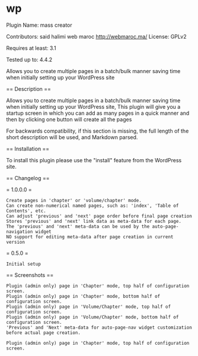 # wp
Plugin Name:  mass creator

Contributors: said halimi web maroc
http://webmaroc.ma/
License: GPLv2

Requires at least: 3.1

Tested up to: 4.4.2

Allows you to create multiple pages in a batch/bulk manner saving time when initially setting up your WordPress site

== Description ==

Allows you to create multiple pages in a batch/bulk manner saving time when initially setting up your WordPress site, This plugin will give you a startup screen in which you can add as many pages in a quick manner and then by clicking one button will create all the pages

For backwards compatibility, if this section is missing, the full length of the short description will be used, and Markdown parsed.

== Installation ==

To install this plugin please use the "install" feature from the WordPress site.

== Changelog ==

= 1.0.0.0 =

    Create pages in 'chapter' or 'volume/chapter' mode.
    Can create non-numerical named pages, such as: 'index', 'Table of Contents', etc.
    Can adjust 'previous' and 'next' page order before final page creation
    Stores 'previous' and 'next' link data as meta-data for each page.
    The 'previous' and 'next' meta-data can be used by the auto-page-navigation widget
    NO support for editing meta-data after page creation in current version

= 0.5.0 =

    Initial setup

== Screenshots ==

    Plugin (admin only) page in 'Chapter' mode, top half of configuration screen.
    Plugin (admin only) page in 'Chapter' mode, bottom half of configuration screen.
    Plugin (admin only) page in 'Volume/Chapter' mode, top half of configuration screen.
    Plugin (admin only) page in 'Volume/Chapter' mode, bottom half of configuration screen.
    'Previous' and 'Next' meta-data for auto-page-nav widget customization before actual page creation.

    Plugin (admin only) page in 'Chapter' mode, top half of configuration screen.
